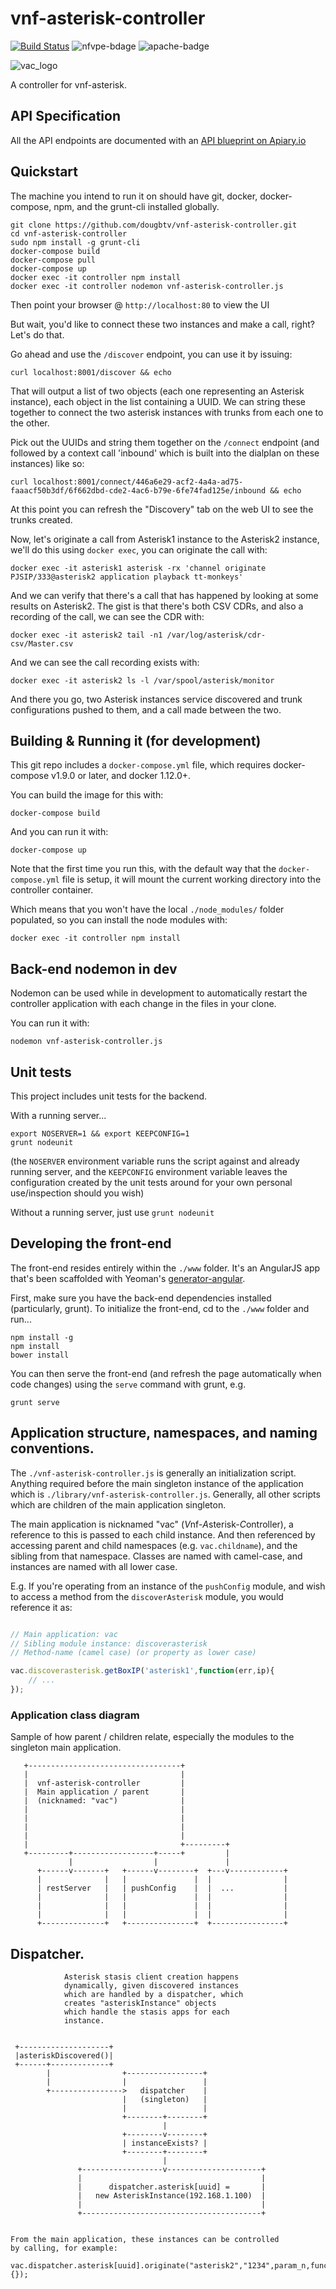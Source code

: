 # vnf-asterisk-controller

[![Build Status](https://travis-ci.org/dougbtv/vnf-asterisk-controller.svg?branch=master)](https://travis-ci.org/dougbtv/vnf-asterisk-controller) ![nfvpe-bdage](https://img.shields.io/badge/nfvpe-approved-green.svg) ![apache-badge](https://img.shields.io/badge/license-Apache%20v2-blue.svg)

![vac_logo][vac_logo]

A controller for vnf-asterisk.

## API Specification

All the API endpoints are documented with an [API blueprint on Apiary.io](http://docs.vnfasteriskcontroller.apiary.io)

## Quickstart

The machine you intend to run it on should have git, docker, docker-compose, npm, and the grunt-cli installed globally.

```
git clone https://github.com/dougbtv/vnf-asterisk-controller.git
cd vnf-asterisk-controller
sudo npm install -g grunt-cli
docker-compose build
docker-compose pull
docker-compose up
docker exec -it controller npm install
docker exec -it controller nodemon vnf-asterisk-controller.js
```

Then point your browser @ `http://localhost:80` to view the UI

But wait, you'd like to connect these two instances and make a call, right? Let's do that.

Go ahead and use the `/discover` endpoint, you can use it by issuing:

```
curl localhost:8001/discover && echo
```

That will output a list of two objects (each one representing an Asterisk instance), each object in the list containing a UUID. We can string these together to connect the two asterisk instances with trunks from each one to the other.

Pick out the UUIDs and string them together on the `/connect` endpoint (and followed by a context call 'inbound' which is built into the dialplan on these instances) like so:

```
curl localhost:8001/connect/446a6e29-acf2-4a4a-ad75-faaacf50b3df/6f662dbd-cde2-4ac6-b79e-6fe74fad125e/inbound && echo
```

At this point you can refresh the "Discovery" tab on the web UI to see the trunks created.

Now, let's originate a call from Asterisk1 instance to the Asterisk2 instance, we'll do this using `docker exec`, you can originate the call with:

```
docker exec -it asterisk1 asterisk -rx 'channel originate PJSIP/333@asterisk2 application playback tt-monkeys'
```

And we can verify that there's a call that has happened by looking at some results on Asterisk2. The gist is that there's both CSV CDRs, and also a recording of the call, we can see the CDR with:

```
docker exec -it asterisk2 tail -n1 /var/log/asterisk/cdr-csv/Master.csv
```

And we can see the call recording exists with:

```
docker exec -it asterisk2 ls -l /var/spool/asterisk/monitor
```

And there you go, two Asterisk instances service discovered and trunk configurations pushed to them, and a call made between the two.

## Building & Running it (for development)

This git repo includes a `docker-compose.yml` file, which requires docker-compose v1.9.0 or later, and docker 1.12.0+. 

You can build the image for this with:

```
docker-compose build
```

And you can run it with:

```
docker-compose up
```

Note that the first time you run this, with the default way that the `docker-compose.yml` file is setup, it will mount the current working directory into the controller container.

Which means that you won't have the local `./node_modules/` folder populated, so you can install the node modules with:

```
docker exec -it controller npm install
```

## Back-end nodemon in dev

Nodemon can be used while in development to automatically restart the controller application with each change in the files in your clone.

You can run it with:

```
nodemon vnf-asterisk-controller.js
```

## Unit tests

This project includes unit tests for the backend.

With a running server...

```
export NOSERVER=1 && export KEEPCONFIG=1
grunt nodeunit
```

(the `NOSERVER` environment variable runs the script against and already running server, and the `KEEPCONFIG` environment variable leaves the configuration created by the unit tests around for your own personal use/inspection should you wish)

Without a running server, just use `grunt nodeunit`

## Developing the front-end

The front-end resides entirely within the `./www` folder. It's an AngularJS app that's been scaffolded with Yeoman's [generator-angular](https://github.com/yeoman/generator-angular).

First, make sure you have the back-end dependencies installed (particularly, grunt). To initialize the front-end, cd to the `./www` folder and run...

```
npm install -g 
npm install
bower install
```

You can then serve the front-end (and refresh the page automatically when code changes) using the `serve` command with grunt, e.g.

```
grunt serve
```

## Application structure, namespaces, and naming conventions.

The `./vnf-asterisk-controller.js` is generally an initialization script. Anything required before the main singleton instance of the application which is `./library/vnf-asterisk-controller.js`. Generally, all other scripts which are children of the main application singleton.

The main application is nicknamed "vac" (*V*nf-*A*sterisk-*C*ontroller), a reference to this is passed to each child instance. And then referenced by accessing parent and child namespaces (e.g. `vac.childname`), and the sibling from that namespace. Classes are named with camel-case, and instances are named with all lower case.

E.g. If you're operating from an instance of the `pushConfig` module, and wish to access a method from the `discoverAsterisk` module, you would reference it as:

```javascript

// Main application: vac
// Sibling module instance: discoverasterisk
// Method-name (camel case) (or property as lower case)

vac.discoverasterisk.getBoxIP('asterisk1',function(err,ip){
    // ...
});

```

### Application class diagram

Sample of how parent / children relate, especially the modules to the singleton main application.

```
   +----------------------------------+
   |                                  |
   |  vnf-asterisk-controller         |
   |  Main application / parent       |
   |  (nicknamed: "vac")              |
   |                                  |
   |                                  |
   |                                  |
   |                                  |
   |                                  +---------+
   +---------+------------------+-----+         |
             |                  |               |
      +------v-------+   +------v--------+  +---v------------+
      |              |   |               |  |                |
      | restServer   |   | pushConfig    |  |  ...           |
      |              |   |               |  |                |
      |              |   |               |  |                |
      |              |   |               |  |                |
      +--------------+   +---------------+  +----------------+

```


## Dispatcher.

```
            Asterisk stasis client creation happens
            dynamically, given discovered instances
            which are handled by a dispatcher, which
            creates "asteriskInstance" objects
            which handle the stasis apps for each
            instance.


 +--------------------+
 |asteriskDiscovered()|
 +------+-------------+
        |                +-----------------+
        |                |                 |
        +---------------->   dispatcher    |
                         |   (singleton)   |
                         |                 |
                         +--------+--------+
                                  |
                         +--------v--------+
                         | instanceExists? |
                         +--------+--------+
                                  |
               +------------------v---------------------+
               |                                        |
               |      dispatcher.asterisk[uuid] =       |
               |   new AsteriskInstance(192.168.1.100)  |
               |                                        |
               +----------------------------------------+


From the main application, these instances can be controlled
by calling, for example:

vac.dispatcher.asterisk[uuid].originate("asterisk2","1234",param_n,function(){});

```

[vac_logo]: docs/vnf-asterisk-controller-logo.png